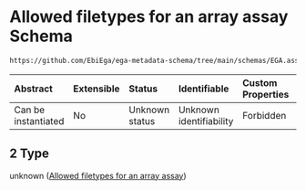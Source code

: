 # Allowed filetypes for an array assay Schema

```txt
https://github.com/EbiEga/ega-metadata-schema/tree/main/schemas/EGA.assay.json#/allOf/2
```



| Abstract            | Extensible | Status         | Identifiable            | Custom Properties | Additional Properties | Access Restrictions | Defined In                                                      |
| :------------------ | :--------- | :------------- | :---------------------- | :---------------- | :-------------------- | :------------------ | :-------------------------------------------------------------- |
| Can be instantiated | No         | Unknown status | Unknown identifiability | Forbidden         | Allowed               | none                | [EGA.assay.json*](../out/EGA.assay.json "open original schema") |

## 2 Type

unknown ([Allowed filetypes for an array assay](ega-11-allof-allowed-filetypes-for-an-array-assay.md))
